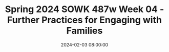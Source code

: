 ---
layout: single_presentation
name: spring-2024-sowk-487w-week-04-further-practices-for-engaging-with-families.md
title: "Spring 2024 SOWK 487w Week 04 - Further Practices for Engaging with Families"
date:  2024-02-03 08:00:00
presentation_id: soy464
permalink: /soy464/
redirect_from:
  - /presentations/soy464/spring-2024-sowk-487w-week-04-further-practices-for-engaging-with-families
slides: 
  - slide_name: deck-12157-large-0.jpeg
    slide_text: >
      <p>Further Practice for Engaging with Families Week 04 of SOWK 487w in Spring 2024 Jacob Campbell, Ph.D. LICSW at Heritage University</p>
      
  - slide_name: deck-12157-large-1.jpeg
    slide_text: >
      <p>Family Therapy Season 3 Shorts for the Simpsons
      Jacob Campbell, Ph.D. LICSW Heritage University
      SOWK 487 Spring 2024</p>
      
  - slide_name: deck-12157-large-2.jpeg
    slide_text: >
      <p>Agenda Specific tools for working with families Dysfunctional family roles Some standard techniques for working with families
      Jacob Campbell, Ph.D. LICSW Heritage University
      SOWK 487 Spring 2024</p>
      
  - slide_name: deck-12157-large-3.jpeg
    slide_text: >
      <p>How Engaged is the Family? Family focused Family-driven Family-centered (Chovil, 2009) Jacob Campbell, Ph.D. LICSW Heritage University
      SOWK 487 Spring 2024</p>
      
  - slide_name: deck-12157-large-4.jpeg
    slide_text: >
      <p>Requirements For Practice of Wraparound Model
      • Team-driven process • Families must be full and active partners • Individualized services and supports • Culturally competent • Flexible approaches and funding
      Jacob Campbell, Ph.D. LICSW Heritage University
      SOWK 487 Spring 2024</p>
      
  - slide_name: deck-12157-large-5.jpeg
    slide_text: >
      <p>Requirements For Practice of Wraparound Model
      • Balance of formal services and informal supports • Unconditional commitment to serve • Interagency, community-based collaborative process • Outcomes must be determined and measured
      Jacob Campbell, Ph.D. LICSW Heritage University
      SOWK 487 Spring 2024</p>
      
  - slide_name: deck-12157-large-6.jpeg
    slide_text: >
      <p>Phase I: Engagement and Team Preparation
      Phase IV: Transition
      Phases of Wraparound Phase III: Plan Implementation and Re
      fi
      Jacob Campbell, Ph.D. LICSW Heritage University
      Phase II: Initial Plan Development
      (Eber et al, 2008)
      SOWK 487 Spring 2024</p>
      
  - slide_name: deck-12157-large-7.jpeg
    slide_text: >
      <p>Phases of Wraparound Gather perspectives List strengths and needs Identify team Baseline data
      Phase IV: Transition Phase I: Engagement and Team Preparation Phase III: Plan Implementation and Re
      fi
      Jacob Campbell, Ph.D. LICSW Heritage University
      Phase II: Initial Plan Development
      (Eber et al, 2008)
      SOWK 487 Spring 2024</p>
      
  - slide_name: deck-12157-large-8.jpeg
    slide_text: >
      <p>Phases of Wraparound Phase I: Engagement and Team Preparation Phase IV: Transition Phase II: Initial Plan Development
      Regular meetings Review data Choose needs Intervention plan Assesses supports
      Phase III: Plan Implementation and Re
      fi
      Jacob Campbell, Ph.D. LICSW Heritage University
      (Eber et al, 2008)
      SOWK 487 Spring 2024</p>
      
  - slide_name: deck-12157-large-9.jpeg
    slide_text: >
      <p>Phases of Wraparound Phase I: Engagement and Team Preparation Phase IV: Transition Phase III: Plan Implementation and Re nement
      Phase II: Initial Plan Development
      Assesses progress Documents Regular data accomplishments Ongoing communication fi
      Jacob Campbell, Ph.D. LICSW Heritage University
      (Eber et al, 2008)
      SOWK 487 Spring 2024</p>
      
  - slide_name: deck-12157-large-10.jpeg
    slide_text: >
      <p>Phases of Wraparound Phase I: Engagement and Team Preparation
      Transitioning out Team concerns Future access Future planing
      Phase IV: Transition
      Phase II: Initial Plan Development
      Phase III: Plan Implementation and Re nement fi
      Jacob Campbell, Ph.D. LICSW Heritage University
      (Eber et al, 2008)
      SOWK 487 Spring 2024</p>
      
  - slide_name: deck-12157-large-11.jpeg
    slide_text: >
      <p>Anger Control Chain Aggression Replacement Training
      Triggers (internal / external) Cues Anger reducers Reminders Thinking ahead (if __ then __ thinking) Social skill Self evaluation What are your CUES? Jacob Campbell, Ph.D. LICSW Heritage University
      SOWK 487 Spring 2024</p>
      
  - slide_name: deck-12157-large-12.jpeg
    slide_text: >
      <p>Dysfunctional Family Roles
      Jacob Campbell, Ph.D. LICSW Heritage University
      SOWK 487 Spring 2024</p>
      
  - slide_name: deck-12157-large-13.jpeg
    slide_text: >
      <p>The Addict “The Victim” The Mascot
      The Caretaker “The Enabler” The Lost Child “Space Cadet”
      Jacob Campbell, Ph.D. LICSW Heritage University
      The Scapegoat “The Screw Up” “The Problem Child” The Hero “The Good Child”
      SOWK 487 Spring 2024</p>
      
  - slide_name: deck-12157-large-14.jpeg
    slide_text: >
      <p>The Addict “The Victim” The Mascot
      The Caretaker “The Enabler” The Lost Child “Space Cadet”
      Jacob Campbell, Ph.D. LICSW Heritage University
      The Scapegoat “The Screw Up” “The Problem Child” The Hero “The Good Child”
      SOWK 487 Spring 2024</p>
      
  - slide_name: deck-12157-large-15.jpeg
    slide_text: >
      <p>The Addict “The Victim” The Mascot
      The Caretaker “The Enabler” The Lost Child “Space Cadet”
      Jacob Campbell, Ph.D. LICSW Heritage University
      The Scapegoat “The Screw Up” “The Problem Child” The Hero “The Good Child”
      SOWK 487 Spring 2024</p>
      
  - slide_name: deck-12157-large-16.jpeg
    slide_text: >
      <p>The Addict “The Victim” The Mascot
      The Caretaker “The Enabler” The Lost Child “Space Cadet”
      Jacob Campbell, Ph.D. LICSW Heritage University
      The Scapegoat “The Screw Up” “The Problem Child” The Hero “The Good Child”
      SOWK 487 Spring 2024</p>
      
  - slide_name: deck-12157-large-17.jpeg
    slide_text: >
      <p>The Addict “The Victim” The Mascot
      The Caretaker “The Enabler” The Lost Child “Space Cadet”
      Jacob Campbell, Ph.D. LICSW Heritage University
      The Scapegoat “The Screw Up” “The Problem Child” The Hero “The Good Child”
      SOWK 487 Spring 2024</p>
      
  - slide_name: deck-12157-large-18.jpeg
    slide_text: >
      <p>The Addict “The Victim” The Mascot
      The Caretaker “The Enabler” The Lost Child “Space Cadet”
      Jacob Campbell, Ph.D. LICSW Heritage University
      The Scapegoat “The Screw Up” “The Problem Child” The Hero “The Good Child”
      SOWK 487 Spring 2024</p>
      
  - slide_name: deck-12157-large-19.jpeg
    slide_text: >
      <p>The Addict “The Victim” The Mascot
      The Caretaker “The Enabler” The Lost Child “Space Cadet”
      Jacob Campbell, Ph.D. LICSW Heritage University
      The Scapegoat “The Screw Up” “The Problem Child” The Hero “The Good Child”
      SOWK 487 Spring 2024</p>
      
  - slide_name: deck-12157-large-20.jpeg
    slide_text: >
      <p>Holistic Wellness Wheel
      Jacob Campbell, Ph.D. LICSW Heritage University
      SOWK 487 Spring 2024</p>
      
  - slide_name: deck-12157-large-21.jpeg
    slide_text: >
      <p>Jacob Campbell, Ph.D. LICSW Heritage University
      K R CHILD EWO M O MARNHAGEME NT ECO RDIN G
      TECHNIQUES
      LAY ING RE EMFRAMING PO WE RM EN T
      ROL EP
      SU
      PP
      OR T
      Implementation of Family Intervention
      (Kirst-Ashman &amp; Hull, 2015)
      SOWK 487 Spring 2024</p>
      
  - slide_name: deck-12157-large-22.jpeg
    slide_text: >
      <p>Implementation of Family Intervention
      OR T
      EMPOWERMENT
      Jacob Campbell, Ph.D. LICSW Heritage University
      K R CHILD EWO M O MARNHAGEME NT ECO RDIN G
      TECHNIQUES
      LAY ING REFRAMING
      ROL EP
      SU
      PP
      Emphasizing Positive Communication Explore Exceptions Strengths &amp; Competency Positive Activities Examine Problem Solving (Kirst-Ashman &amp; Hull, 2015)
      SOWK 487 Spring 2024</p>
      
  - slide_name: deck-12157-large-23.jpeg
    slide_text: >
      <p>Implementation of Family Intervention
      Jacob Campbell, Ph.D. LICSW Heritage University
      K R CHILD EWO M O MARNHAGEME NT ECO RDIN G
      TECHNIQUES
      EM
      PO WE R
      ME
      NT
      G
      LAY IN
      ROL EP
      SU
      PP
      OR T
      REFRAMING
      (Kirst-Ashman &amp; Hull, 2015)
      SOWK 487 Spring 2024</p>
      
  - slide_name: deck-12157-large-24.jpeg
    slide_text: >
      <p>Implementation of Family Intervention
      Jacob Campbell, Ph.D. LICSW Heritage University
      K R CHILD EWO M O MARNHAGEME NT ECO RDIN G
      LAY ING RE EMFRAMING PO WE RM EN T
      ROL EP
      SU
      PP
      OR T
      TECHNIQUES
      (Kirst-Ashman &amp; Hull, 2015)
      SOWK 487 Spring 2024</p>
      
  - slide_name: deck-12157-large-25.jpeg
    slide_text: >
      <p>Implementation of Family Intervention
      ROL EP
      K R O W E M O H REC ORD ING
      TECHNIQUES
      +/- Reinforcement +/- Punishment Modeling
      PP SU Jacob Campbell, Ph.D. LICSW Heritage University
      LAY ING RE EMFRAMING PO WE RM EN T
      OR T
      CHILD MANAGEMENT
      (Kirst-Ashman &amp; Hull, 2015)
      SOWK 487 Spring 2024</p>
      
  - slide_name: deck-12157-large-26.jpeg
    slide_text: >
      <p>Implementation of Family Intervention
      Jacob Campbell, Ph.D. LICSW Heritage University
      K R CHILD EWO M O MARNHAGEME NT ECO RDIN G
      TECHNIQUES
      ROL EP
      LAY ING RE EMFRAMING PO WE RM EN T
      SUPPORT
      (Kirst-Ashman &amp; Hull, 2015)
      SOWK 487 Spring 2024</p>
      
  - slide_name: deck-12157-large-27.jpeg
    slide_text: >
      <p>Implementation of Family Intervention
      Jacob Campbell, Ph.D. LICSW Heritage University
      K R CHILD EWO M O MARNHAGEME NT ECO RDIN G
      TECHNIQUES
      T
      RE EMFRAMING PO WE RM EN
      SU
      PP
      OR T
      ROLE PLAYING
      (Kirst-Ashman &amp; Hull, 2015)
      SOWK 487 Spring 2024</p>
      
  - slide_name: deck-12157-large-28.jpeg
    slide_text: >
      <p>Implementation of Family Intervention
      Jacob Campbell, Ph.D. LICSW Heritage University
      K R CHILD EWO M O MANHAGEME NT
      TECHNIQUES
      LAY ING RE EMFRAMING PO WE RM EN T
      ROL EP
      SU
      PP
      OR T
      RECORDING
      (Kirst-Ashman &amp; Hull, 2015)
      SOWK 487 Spring 2024</p>
      
  - slide_name: deck-12157-large-29.jpeg
    slide_text: >
      <p>Implementation of Family Intervention
      Jacob Campbell, Ph.D. LICSW Heritage University
      CHILD MARNAGEME NT ECO RDIN G
      TECHNIQUES
      LAY ING RE EMFRAMING PO WE RM EN T
      ROL EP
      SU
      PP
      OR T
      HOMEWORK
      (Kirst-Ashman &amp; Hull, 2015)
      SOWK 487 Spring 2024</p>
      
  - slide_name: deck-12157-large-30.jpeg
    slide_text: >
      <p>Jacob Campbell, Ph.D. LICSW Heritage University
      K R CHILD EWO M O MARNHAGEME NT ECO RDIN G
      TECHNIQUES
      LAY ING RE EMFRAMING PO WE RM EN T
      ROL EP
      SU
      PP
      OR T
      Implementation of Family Intervention
      (Kirst-Ashman &amp; Hull, 2015)
      SOWK 487 Spring 2024</p>
      
presentation_description: >
  <p>In week four, we continue with our consideration and work on understanding and working with families. You have to do readings to go over outside of the textbook. First, Chovil (2009) a report that helps explain some of the best practices in working with and engaging families. It also provides context to what roles families can play in developing and promoting services. As you read Anderson-Butcher et al. (2004), we will also be the first to focus on the connection that families might have to other types of groups. Next, you can watch a short documentary about services for families, Administration for Children and Families (2015). During class, we will also be spending time talking about potential family roles and some specific tools for doing family work.</p>
  <p>The following is the agenda for week four:</p>
  <ul>
  <li>Specific tools for working with families</li>
  <li>Dysfunctional family roles</li>
  <li>Some standard techniques for working with families</li>
  </ul>
  
downloadable_slides: deck-12157.pdf
slides_count: 31
header:
  teaser: deck-12157-thumb-0.jpeg
presentation_video:
location: "Heritage University"
tags:
  - Heritage University
  - BASW Program
  - SOWK 487w
---